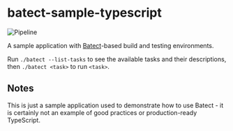 # batect-sample-typescript

![Pipeline](https://github.com/batect/batect-sample-typescript/workflows/Pipeline/badge.svg?branch=master)

A sample application with [Batect](https://github.com/batect/batect)-based build and testing environments.

Run `./batect --list-tasks` to see the available tasks and their descriptions, then `./batect <task>` to run `<task>`.

## Notes

This is just a sample application used to demonstrate how to use Batect - it is certainly not an example of good practices or
production-ready TypeScript.
